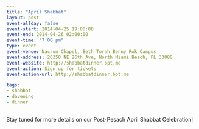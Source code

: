 ```yaml
---
title: "April Shabbat"
layout: post
event-allday: false
event-start: 2014-04-25 19:00:00
event-end: 2014-04-26 02:00:00
event-time: "7:00 pm"
type: event
event-venue: Nacron Chapel, Beth Torah Benny Rok Campus
event-address: 20350 NE 26th Ave, North Miami Beach, FL 33080
event-website: http://shabbatdinner.bpt.me
event-action: Sign up for tickets
event-action-url: http://shabbatdinner.bpt.me

tags:
- shabbat
- davening
- dinner
---
```


Stay tuned for more details on our Post-Pesach April Shabbat Celebration!

